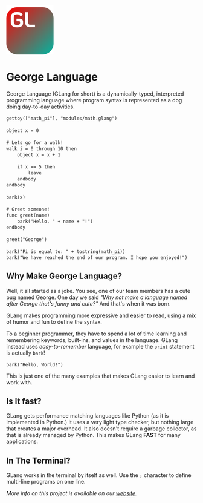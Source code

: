 <img src="resources/icons/george_language_icon.svg" width="125">

# George Language
George Language (GLang for short) is a dynamically-typed, interpreted programming language where program syntax is 
represented as a dog doing day-to-day activities.

```
gettoy(["math_pi"], "modules/math.glang")

object x = 0

# Lets go for a walk!
walk i = 0 through 10 then
    object x = x + 1

    if x == 5 then
        leave
    endbody
endbody

bark(x)

# Greet someone!
func greet(name)
    bark("Hello, " + name + "!")
endbody

greet("George")

bark("Pi is equal to: " + tostring(math_pi))
bark("We have reached the end of our program. I hope you enjoyed!")
```

## Why Make George Language?
Well, it all started as a joke. You see, one of our team members has a cute pug named George. One day we said 
_"Why not make a language named after George that's funny and cute?"_ And that's when it was born.

GLang makes programming more expressive and easier to read, using a mix of humor and fun to define the syntax.

To a beginner programmer, they have to spend a lot of time learning and remembering keywords, built-ins, and 
values in the language. GLang instead uses _easy-to-remember_ language, for example the `print` statement 
is actually `bark`!

```
bark("Hello, World!")
```

This is just one of the many examples that makes GLang easier to learn and work with.

## Is It fast?
GLang gets performance matching languages like Python (as it is implemented in Python.) 
It uses a very light type checker, but nothing large that creates a major overhead. It also 
doesn't require a garbage collector, as that is already managed by Python. This makes GLang
**FAST** for many applications.

## In The Terminal?
GLang works in the terminal by itself as well. Use the `;` character to define multi-line programs
on one line.


_More info on this project is available on our [website](https://sites.google.com/view/george-lang/home)._